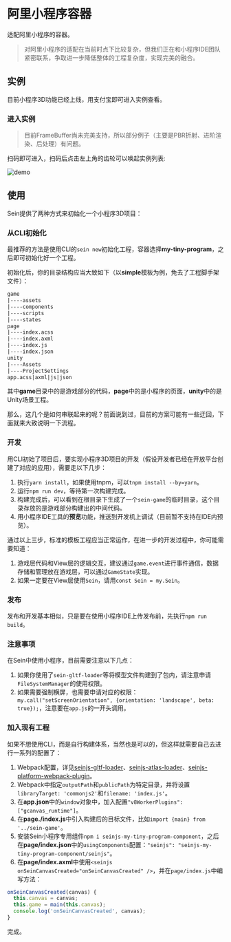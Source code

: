 # 阿里小程序容器

适配阿里小程序的容器。

>对阿里小程序的适配在当前时点下比较复杂，但我们正在和小程序IDE团队紧密联系，争取进一步降低整体的工程复杂度，实现完美的融合。

## 实例

目前小程序3D功能已经上线，用支付宝即可进入实例查看。

### 进入实例

>目前FrameBuffer尚未完美支持，所以部分例子（主要是PBR折射、进阶渲染、后处理）有问题。

扫码即可进入，扫码后点击左上角的齿轮可以唤起实例列表:

![demo](/assets/extensions/containers/my-tiny-program/0.png)

## 使用

Sein提供了两种方式来初始化一个小程序3D项目：

### 从CLI初始化

最推荐的方法是使用CLI的`sein new`初始化工程，容器选择**my-tiny-program**，之后即可初始化好一个工程。

初始化后，你的目录结构应当大致如下（以**simple**模板为例，免去了工程脚手架文件）：

```txt
game
|----assets
|----components
|----scripts
|----states
page
|----index.acss
|----index.axml
|----index.js
|----index.json
unity
|----Assets
|----ProjectSettings
app.acss|axml|js|json
```

其中**game**目录中的是游戏部分的代码，**page**中的是小程序的页面，**unity**中的是Unity场景工程。

那么，这几个是如何串联起来的呢？前面说到过，目前的方案可能有一些迂回，下面就来大致说明一下流程。

### 开发

用CLI初始了项目后，要实现小程序3D项目的开发（假设开发者已经在开放平台创建了对应的应用），需要走以下几步：

1. 执行`yarn install`，如果使用tnpm，可以`tnpm install --by=yarn`。
2. 运行`npm run dev`，等待第一次构建完成。
3. 构建完成后，可以看到在根目录下生成了一个`sein-game`的临时目录，这个目录存放的是游戏部分构建出的中间代码。
4. 用小程序IDE工具的**预览**功能，推送到开发机上调试（目前暂不支持在IDE内预览）。

通过以上三步，标准的模板工程应当正常运作，在进一步的开发过程中，你可能需要知道：

1. 游戏层代码和View层的逻辑交互，建议通过`game.event`进行事件通信，数据存储和管理放在游戏层，可以通过`GameState`实现。
2. 如果一定要在View层使用`Sein`，请用`const Sein = my.Sein`。

### 发布

发布和开发基本相似，只是要在使用小程序IDE上传发布前，先执行`npm run build`。

### 注意事项

在Sein中使用小程序，目前需要注意以下几点：

1. 如果你使用了`sein-gltf-loader`等将模型文件构建到了包内，请注意申请`FileSystemManager`的使用权限。
2. 如果需要强制横屏，也需要申请对应的权限：`my.call("setScreenOrientation", {orientation: 'landscape', beta: true});`，注意要在`app.js`的一开头调用。

### 加入现有工程

如果不想使用CLI，而是自行构建体系，当然也是可以的，但这样就需要自己去进行一系列的配置了：

1. Webpack配置，详见[seinjs-gltf-loader](../toolchains/seinjs-gltf-loader)、[seinjs-atlas-loader](../toolchains/seinjs-atlas-loader)、[seinjs-platform-webpack-plugin](../toolchains/seinjs-platform-webpack-plugin)。
2. Webpack中指定`outputPath`和`publicPath`为特定目录，并将设置`libraryTarget: 'commonjs2'`和`filename: 'index.js'`。
3. 在**app.json**中的`window`对象中，加入配置`"v8WorkerPlugins": ["gcanvas_runtime"]`。
4. 在**page./index.js**中引入构建后的目标文件，比如`import {main} from '../sein-game'`。
5. 安装Sein小程序专用组件`npm i seinjs-my-tiny-program-component`，之后在**page/index.json**中的`usingComponents`配置：`"seinjs": "seinjs-my-tiny-program-component/seinjs"`。
6. 在**page/index.axml**中使用`<seinjs onSeinCanvasCreated="onSeinCanvasCreated" />`，并在`page/index.js`中编写方法：

```js
onSeinCanvasCreated(canvas) {
  this.canvas = canvas;
  this.game = main(this.canvas);
  console.log('onSeinCanvasCreated', canvas);
}
```

完成。
